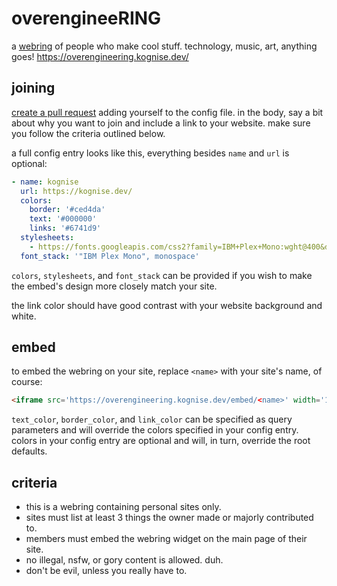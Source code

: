 # overengineeRING

a [webring](https://en.wikipedia.org/wiki/Webring) of people who make cool stuff. technology, music, art, anything goes! <https://overengineering.kognise.dev/>

## joining

[create a pull request](https://github.com/kognise/overengineering/edit/main/config.yaml) adding yourself to the config file. in the body, say a bit about why you want to join and include a link to your website. make sure you follow the criteria outlined below.

a full config entry looks like this, everything besides `name` and `url` is optional:

```yaml
- name: kognise
  url: https://kognise.dev/
  colors:
    border: '#ced4da'
    text: '#000000'
    links: '#6741d9'
  stylesheets:
    - https://fonts.googleapis.com/css2?family=IBM+Plex+Mono:wght@400&display=swap
  font_stack: '"IBM Plex Mono", monospace'
```

`colors`, `stylesheets`, and `font_stack` can be provided if you wish to make the embed's design more closely match your site.

the link color should have good contrast with your website background and white.

## embed

to embed the webring on your site, replace `<name>` with your site's name, of course:

```html
<iframe src='https://overengineering.kognise.dev/embed/<name>' width='100%' height='100' style='user-select: none;' frameBorder='0'></iframe>
```

`text_color`, `border_color`, and `link_color` can be specified as query parameters and will override the colors specified in your config entry. colors in your config entry are optional and will, in turn, override the root defaults.

## criteria

- this is a webring containing personal sites only.
- sites must list at least 3 things the owner made or majorly contributed to.
- members must embed the webring widget on the main page of their site.
- no illegal, nsfw, or gory content is allowed. duh.
- don't be evil, unless you really have to.

